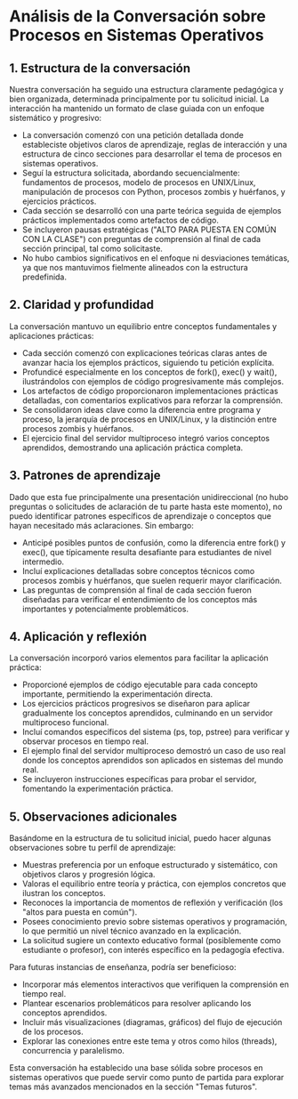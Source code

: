 # Análisis de la Conversación sobre Procesos en Sistemas Operativos

## 1. Estructura de la conversación

Nuestra conversación ha seguido una estructura claramente pedagógica y bien organizada, determinada principalmente por tu solicitud inicial. La interacción ha mantenido un formato de clase guiada con un enfoque sistemático y progresivo:

- La conversación comenzó con una petición detallada donde estableciste objetivos claros de aprendizaje, reglas de interacción y una estructura de cinco secciones para desarrollar el tema de procesos en sistemas operativos.
- Seguí la estructura solicitada, abordando secuencialmente: fundamentos de procesos, modelo de procesos en UNIX/Linux, manipulación de procesos con Python, procesos zombis y huérfanos, y ejercicios prácticos.
- Cada sección se desarrolló con una parte teórica seguida de ejemplos prácticos implementados como artefactos de código.
- Se incluyeron pausas estratégicas ("ALTO PARA PUESTA EN COMÚN CON LA CLASE") con preguntas de comprensión al final de cada sección principal, tal como solicitaste.
- No hubo cambios significativos en el enfoque ni desviaciones temáticas, ya que nos mantuvimos fielmente alineados con la estructura predefinida.

## 2. Claridad y profundidad

La conversación mantuvo un equilibrio entre conceptos fundamentales y aplicaciones prácticas:

- Cada sección comenzó con explicaciones teóricas claras antes de avanzar hacia los ejemplos prácticos, siguiendo tu petición explícita.
- Profundicé especialmente en los conceptos de fork(), exec() y wait(), ilustrándolos con ejemplos de código progresivamente más complejos.
- Los artefactos de código proporcionaron implementaciones prácticas detalladas, con comentarios explicativos para reforzar la comprensión.
- Se consolidaron ideas clave como la diferencia entre programa y proceso, la jerarquía de procesos en UNIX/Linux, y la distinción entre procesos zombis y huérfanos.
- El ejercicio final del servidor multiproceso integró varios conceptos aprendidos, demostrando una aplicación práctica completa.

## 3. Patrones de aprendizaje

Dado que esta fue principalmente una presentación unidireccional (no hubo preguntas o solicitudes de aclaración de tu parte hasta este momento), no puedo identificar patrones específicos de aprendizaje o conceptos que hayan necesitado más aclaraciones. Sin embargo:

- Anticipé posibles puntos de confusión, como la diferencia entre fork() y exec(), que típicamente resulta desafiante para estudiantes de nivel intermedio.
- Incluí explicaciones detalladas sobre conceptos técnicos como procesos zombis y huérfanos, que suelen requerir mayor clarificación.
- Las preguntas de comprensión al final de cada sección fueron diseñadas para verificar el entendimiento de los conceptos más importantes y potencialmente problemáticos.

## 4. Aplicación y reflexión

La conversación incorporó varios elementos para facilitar la aplicación práctica:

- Proporcioné ejemplos de código ejecutable para cada concepto importante, permitiendo la experimentación directa.
- Los ejercicios prácticos progresivos se diseñaron para aplicar gradualmente los conceptos aprendidos, culminando en un servidor multiproceso funcional.
- Incluí comandos específicos del sistema (ps, top, pstree) para verificar y observar procesos en tiempo real.
- El ejemplo final del servidor multiproceso demostró un caso de uso real donde los conceptos aprendidos son aplicados en sistemas del mundo real.
- Se incluyeron instrucciones específicas para probar el servidor, fomentando la experimentación práctica.

## 5. Observaciones adicionales

Basándome en la estructura de tu solicitud inicial, puedo hacer algunas observaciones sobre tu perfil de aprendizaje:

- Muestras preferencia por un enfoque estructurado y sistemático, con objetivos claros y progresión lógica.
- Valoras el equilibrio entre teoría y práctica, con ejemplos concretos que ilustran los conceptos.
- Reconoces la importancia de momentos de reflexión y verificación (los "altos para puesta en común").
- Posees conocimiento previo sobre sistemas operativos y programación, lo que permitió un nivel técnico avanzado en la explicación.
- La solicitud sugiere un contexto educativo formal (posiblemente como estudiante o profesor), con interés específico en la pedagogía efectiva.

Para futuras instancias de enseñanza, podría ser beneficioso:
- Incorporar más elementos interactivos que verifiquen la comprensión en tiempo real.
- Plantear escenarios problemáticos para resolver aplicando los conceptos aprendidos.
- Incluir más visualizaciones (diagramas, gráficos) del flujo de ejecución de los procesos.
- Explorar las conexiones entre este tema y otros como hilos (threads), concurrencia y paralelismo.

Esta conversación ha establecido una base sólida sobre procesos en sistemas operativos que puede servir como punto de partida para explorar temas más avanzados mencionados en la sección "Temas futuros".